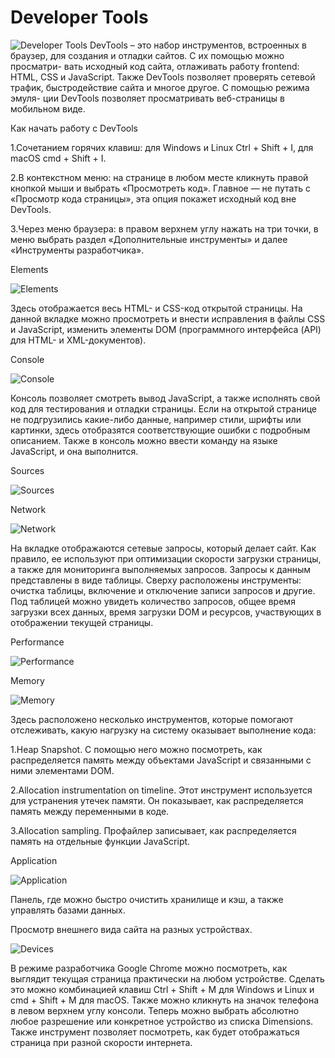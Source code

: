 # Developer Tools
![Developer Tools](https://github.com/Vladimir64-prog/Qa_Course/blob/main/ChromeDevtoolsArtboard-1-8.webp)
DevTools – это набор инструментов, встроенных в браузер, для создания и отладки сайтов. С их помощью можно просматри- вать исходный код сайта, отлаживать работу frontend: HTML, CSS и JavaScript. Также DevTools позволяет проверять сетевой трафик, быстродействие сайта и многое другое. С помощью режима эмуля- ции DevTools позволяет просматривать веб-страницы в мобильном виде.

Как начать работу с DevTools

1.Сочетанием горячих клавиш: для Windows и Linux Ctrl + Shift + I, для macOS cmd + Shift + I.

2.В контекстном меню: на странице в любом месте кликнуть правой кнопкой мыши и выбрать «Просмотреть код». Главное — не путать с «Просмотр кода страницы», эта опция покажет исходный код вне DevTools.

3.Через меню браузера: в правом верхнем углу нажать на три точки, в меню выбрать раздел «Дополнительные инструменты» и далее «Инструменты разработчика».

Elements

![Elements](https://github.com/Vladimir64-prog/Qa_Course/blob/main/Screenshot_1.png)

Здесь отображается весь HTML- и CSS-код открытой страницы. На данной вкладке можно просмотреть и внести исправления в файлы CSS и JavaScript, изменить элементы DOM (программного интерфейса (API) для HTML- и XML-документов).

Console

![Console](https://github.com/Vladimir64-prog/Qa_Course/blob/main/Screenshot_2.png)

Консоль позволяет смотреть вывод JavaScript, а также исполнять свой код для тестирования и отладки страницы. Если на открытой странице не подгрузились какие-либо данные, например стили, шрифты или картинки, здесь отобразятся соответствующие ошибки с подробным описанием. Также в консоль можно ввести команду на языке JavaScript, и она выполнится.

Sources

![Sources](https://github.com/Vladimir64-prog/Qa_Course/blob/main/Screenshot_3.png)

Network

![Network](https://github.com/Vladimir64-prog/Qa_Course/blob/main/Screenshot_4.png)

На вкладке отображаются сетевые запросы, который делает сайт. Как правило, ее используют при оптимизации скорости загрузки страницы, а также для мониторинга выполняемых запросов. Запросы к данным представлены в виде таблицы. Сверху расположены инструменты: очистка таблицы, включение и отключение записи запросов и другие. Под таблицей можно увидеть количество запросов, общее время загрузки всех данных, время загрузки DOM и ресурсов, участвующих в отображении текущей страницы.

Performance

![Performance](https://github.com/Vladimir64-prog/Qa_Course/blob/main/Screenshot_5.png)

Memory

![Memory](https://github.com/Vladimir64-prog/Qa_Course/blob/main/Screenshot_6.png)

Здесь расположено несколько инструментов, которые помогают отслеживать, какую нагрузку на систему оказывает выполнение кода:

1.Heap Snapshot. С помощью него можно посмотреть, как распределяется память между объектами JavaScript и связанными с ними элементами DOM.

2.Allocation instrumentation on timeline. Этот инструмент используется для устранения утечек памяти. Он показывает, как распределяется память между переменными в коде.

3.Allocation sampling. Профайлер записывает, как распределяется память на отдельные функции JavaScript.

Application

![Application](https://github.com/Vladimir64-prog/Qa_Course/blob/main/Screenshot_7.png)

Панель, где можно быстро очистить хранилище и кэш, а также управлять базами данных.

Просмотр внешнего вида сайта на разных устройствах.

![Devices](https://github.com/Vladimir64-prog/Qa_Course/blob/main/Screenshot_8.png)

В режиме разработчика Google Chrome можно посмотреть, как выглядит текущая страница практически на любом устройстве. Сделать это можно комбинацией клавиш Ctrl + Shift + M для Windows и Linux и cmd + Shift + M для macOS. Также можно кликнуть на значок телефона в левом верхнем углу консоли. Теперь можно выбрать абсолютно любое разрешение или конкретное устройство из списка Dimensions. Также инструмент позволяет посмотреть, как будет отображаться страница при разной скорости интернета.
